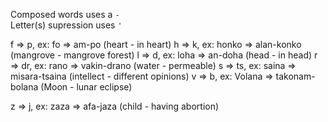 
Composed words uses a `-`  
Letter(s) supression uses `'`  



<!-- [source](http://dominicweb.eu/en/malagasy/grammar/#mg-changes) -->

f ⇒ p, ex: fo ⇒ am-po (heart - in heart)
h ⇒ k, ex: honko ⇒ alan-konko (mangrove - mangrove forest)
l ⇒ d, ex: loha ⇒ an-doha (head - in head)
r ⇒ dr, ex: rano ⇒ vakin-drano (water - permeable)
s ⇒ ts, ex: saina ⇒ misara-tsaina (intellect - different opinions)
v ⇒ b, ex: Volana ⇒ takonam-bolana (Moon - lunar eclipse)

z ⇒ j, ex: zaza ⇒ afa-jaza (child - having abortion)

